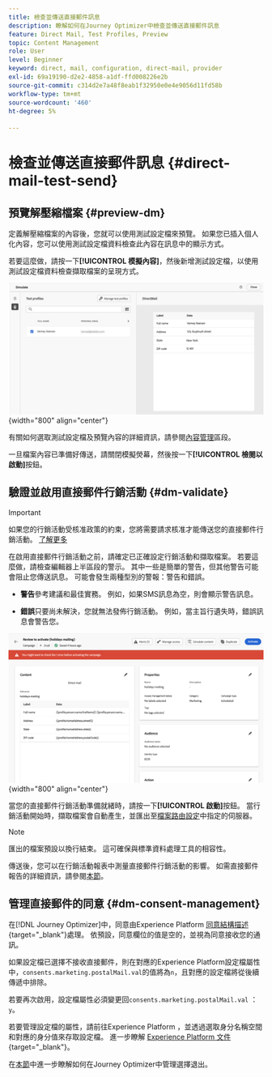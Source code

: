 ```yaml
---
title: 檢查並傳送直接郵件訊息
description: 瞭解如何在Journey Optimizer中檢查並傳送直接郵件訊息
feature: Direct Mail, Test Profiles, Preview
topic: Content Management
role: User
level: Beginner
keyword: direct, mail, configuration, direct-mail, provider
exl-id: 69a19190-d2e2-4858-a1df-ffd008226e2b
source-git-commit: c314d2e7a48f8eab1f32950e0e4e9056d11fd58b
workflow-type: tm+mt
source-wordcount: '460'
ht-degree: 5%

---
```


# 檢查並傳送直接郵件訊息 {#direct-mail-test-send}

## 預覽解壓縮檔案 {#preview-dm}

定義解壓縮檔案的內容後，您就可以使用測試設定檔來預覽。 如果您已插入個人化內容，您可以使用測試設定檔資料檢查此內容在訊息中的顯示方式。

若要這麼做，請按一下&#x200B;**[!UICONTROL 模擬內容]**，然後新增測試設定檔，以使用測試設定檔資料檢查擷取檔案的呈現方式。

![](assets/direct-mail-simulate.png){width="800" align="center"}

有關如何選取測試設定檔及預覽內容的詳細資訊，請參閱[內容管理](../content-management/preview-test.md)區段。

一旦檔案內容已準備好傳送，請關閉模擬熒幕，然後按一下&#x200B;**[!UICONTROL 檢閱以啟動]**&#x200B;按鈕。

## 驗證並啟用直接郵件行銷活動 {#dm-validate}

>[!IMPORTANT]
>
> 如果您的行銷活動受核准政策的約束，您將需要請求核准才能傳送您的直接郵件行銷活動。 [了解更多](../test-approve/gs-approval.md)

在啟用直接郵件行銷活動之前，請確定已正確設定行銷活動和擷取檔案。 若要這麼做，請檢查編輯器上半區段的警示。 其中一些是簡單的警告，但其他警告可能會阻止您傳送訊息。 可能會發生兩種型別的警報：警告和錯誤。

* **警告**&#x200B;參考建議和最佳實務。 例如，如果SMS訊息為空，則會顯示警告訊息。

* **錯誤**&#x200B;只要尚未解決，您就無法發佈行銷活動。 例如，當主旨行遺失時，錯誤訊息會警告您。

![](assets/direct-mail-review.png){width="800" align="center"}

當您的直接郵件行銷活動準備就緒時，請按一下&#x200B;**[!UICONTROL 啟動]**&#x200B;按鈕。 當行銷活動開始時，擷取檔案會自動產生，並匯出至[檔案路由設定](../direct-mail/direct-mail-configuration.md)中指定的伺服器。

>[!NOTE]
>
>匯出的檔案預設以換行結束。 這可確保與標準資料處理工具的相容性。


傳送後，您可以在行銷活動報表中測量直接郵件行銷活動的影響。 如需直接郵件報告的詳細資訊，請參閱[本節](../reports/campaign-global-report-cja-direct.md)。

## 管理直接郵件的同意 {#dm-consent-management}

在[!DNL Journey Optimizer]中，同意由Experience Platform [同意結構描述](https://experienceleague.adobe.com/docs/experience-platform/xdm/field-groups/profile/consents.html?lang=zh-Hant){target="_blank"}處理。 依預設，同意欄位的值是空的，並視為同意接收您的通訊。

如果設定檔已選擇不接收直接郵件，則在對應的Experience Platform設定檔屬性中，`consents.marketing.postalMail.val`的值將為`n`，且對應的設定檔將從後續傳遞中排除。

若要再次啟用，設定檔屬性必須變更回`consents.marketing.postalMail.val` ： `y`。

若要管理設定檔的屬性，請前往Experience Platform ，並透過選取身分名稱空間和對應的身分值來存取設定檔。 進一步瞭解 [Experience Platform 文件](https://experienceleague.adobe.com/docs/experience-platform/profile/ui/user-guide.html?lang=zh-Hant#getting-started){target="_blank"}。

在[本節](../privacy/opt-out.md)中進一步瞭解如何在Journey Optimizer中管理選擇退出。

